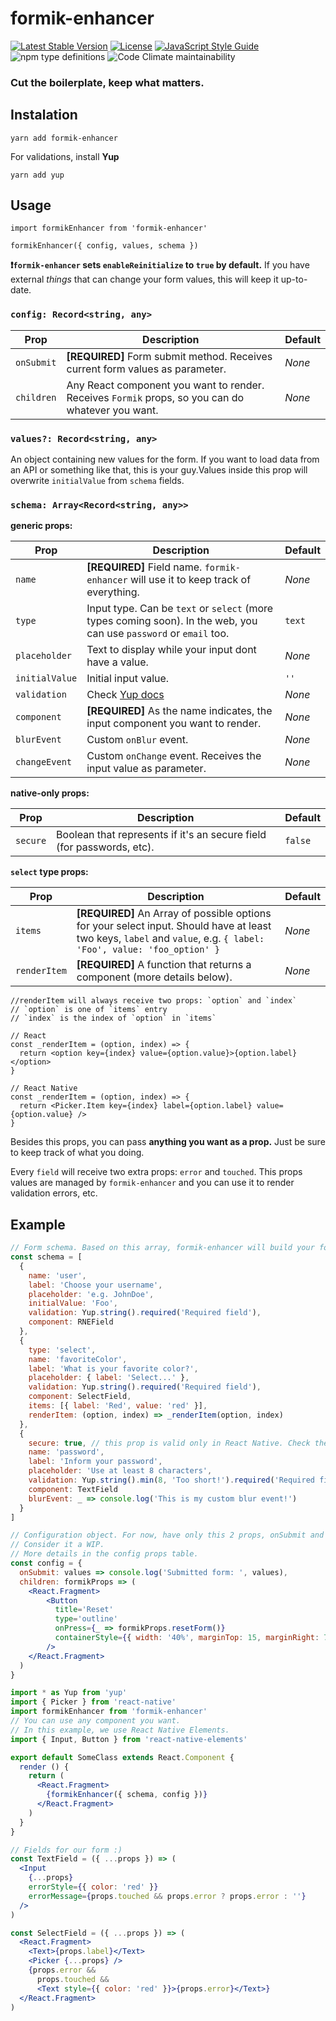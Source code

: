 # formik-enhancer

[![Latest Stable Version](https://img.shields.io/npm/v/formik-enhancer.svg?style=for-the-badge)](https://www.npmjs.com/package/formik-enhancer)
[![License](https://img.shields.io/npm/l/formik-enhancer.svg?style=for-the-badge)](https://www.npmjs.com/package/formik-enhancer)
[![JavaScript Style Guide](https://img.shields.io/badge/code_style-standard-brightgreen.svg?style=for-the-badge)](https://standardjs.com)
![npm type definitions](https://img.shields.io/npm/types/typescript.svg?style=for-the-badge)
![Code Climate maintainability](https://img.shields.io/codeclimate/maintainability/kaueDM/formik-enhancer.svg?style=for-the-badge)

### Cut the boilerplate, keep what matters.

## Instalation
`yarn add formik-enhancer`

For validations, install **Yup**

`yarn add yup`

## Usage

```
import formikEnhancer from 'formik-enhancer'

formikEnhancer({ config, values, schema })
```
**❗`formik-enhancer` sets `enableReinitialize` to `true` by default.** If you have external _things_ that can change your form values, this will keep it up-to-date.

### **`config: Record<string, any>`**

| Prop       | Description | Default |
| ---------- |-------------| --------|
| `onSubmit` | **[REQUIRED]** Form submit method. Receives current form values as parameter. | _None_ |
| `children` | Any React component you want to render. Receives `Formik` props, so you can do whatever you want. | _None_ |


### **`values?: Record<string, any>`**

An object containing new values for the form. If you want to load data from an API or
something like that, this is your guy.Values inside this prop will overwrite `initialValue`
from `schema` fields.

### **`schema: Array<Record<string, any>>`**

**generic props:**

| Prop           | Description | Default |
| -------------- |-------------| --------|
| `name`         | **[REQUIRED]** Field name. `formik-enhancer` will use it to keep track of everything. | _None_ |
| `type`         | Input type. Can be `text` or `select` (more types coming soon). In the web, you can use `password` or `email` too. | `text` |
| `placeholder`  | Text to display while your input dont have a value. | _None_ |
| `initialValue` | Initial input value. | `''` |
| `validation`   | Check [Yup docs](https://github.com/jquense/yup) | _None_ |
| `component`    | **[REQUIRED]** As the name indicates, the input component you want to render. | _None_ |
| `blurEvent`    | Custom `onBlur` event. | _None_ |
| `changeEvent`  | Custom `onChange` event. Receives the input value as parameter. | _None_ |

**native-only props:**

| Prop           | Description | Default |
| -------------- |-------------| --------|
| `secure`       | Boolean that represents if it's an secure field (for passwords, etc). | `false` |

**`select` type props:**

| Prop           | Description | Default |
| -------------- |-------------| --------|
| `items`        | **[REQUIRED]** An Array of possible options for your select input. Should have at least two keys, `label` and `value`,  e.g. `{ label: 'Foo', value: 'foo_option' }`  | _None_ |
| `renderItem` | **[REQUIRED]** A function that returns a component (more details below). | _None_ |

```
//renderItem will always receive two props: `option` and `index`
// `option` is one of `items` entry
// `index` is the index of `option` in `items`

// React
const _renderItem = (option, index) => {
  return <option key={index} value={option.value}>{option.label}</option>
}

// React Native
const _renderItem = (option, index) => {
  return <Picker.Item key={index} label={option.label} value={option.value} />
}
```

Besides this props, you can pass **anything you want as a prop.** Just be sure to
keep track of what you doing.

Every `field` will receive two extra props: `error` and `touched`. This props values
are managed by `formik-enhancer` and you can use it to render validation errors, etc.

## Example

```js
// Form schema. Based on this array, formik-enhancer will build your form.
const schema = [
  {
    name: 'user',
    label: 'Choose your username',
    placeholder: 'e.g. JohnDoe',
    initialValue: 'Foo', 
    validation: Yup.string().required('Required field'),
    component: RNEField
  },
  {
    type: 'select',
    name: 'favoriteColor',
    label: 'What is your favorite color?',
    placeholder: { label: 'Select...' },
    validation: Yup.string().required('Required field'),
    component: SelectField,
    items: [{ label: 'Red', value: 'red' }],
    renderItem: (option, index) => _renderItem(option, index)
  },
  {
    secure: true, // this prop is valid only in React Native. Check the props tables above.
    name: 'password',
    label: 'Inform your password',
    placeholder: 'Use at least 8 characters',
    validation: Yup.string().min(8, 'Too short!').required('Required field'),
    component: TextField
    blurEvent: _ => console.log('This is my custom blur event!')
  }
]
```

```jsx
// Configuration object. For now, have only this 2 props, onSubmit and children.
// Consider it a WIP.
// More details in the config props table.
const config = {
  onSubmit: values => console.log('Submitted form: ', values),
  children: formikProps => (
    <React.Fragment>
        <Button
          title='Reset'
          type='outline'
          onPress={_ => formikProps.resetForm()}
          containerStyle={{ width: '40%', marginTop: 15, marginRight: 7.5 }}
        />
    </React.Fragment>
  )
}
```

```jsx
import * as Yup from 'yup'
import { Picker } from 'react-native'
import formikEnhancer from 'formik-enhancer'
// You can use any component you want. 
// In this example, we use React Native Elements.
import { Input, Button } from 'react-native-elements'

export default SomeClass extends React.Component {
  render () {
    return (
      <React.Fragment>
        {formikEnhancer({ schema, config })}
      </React.Fragment>
    )
  }
}

// Fields for our form :)
const TextField = ({ ...props }) => (
  <Input
    {...props}
    errorStyle={{ color: 'red' }}
    errorMessage={props.touched && props.error ? props.error : ''}
  />
)

const SelectField = ({ ...props }) => (
  <React.Fragment>
    <Text>{props.label}</Text>
    <Picker {...props} />
    {props.error &&
      props.touched &&
      <Text style={{ color: 'red' }}>{props.error}</Text>}
  </React.Fragment>
)
```
